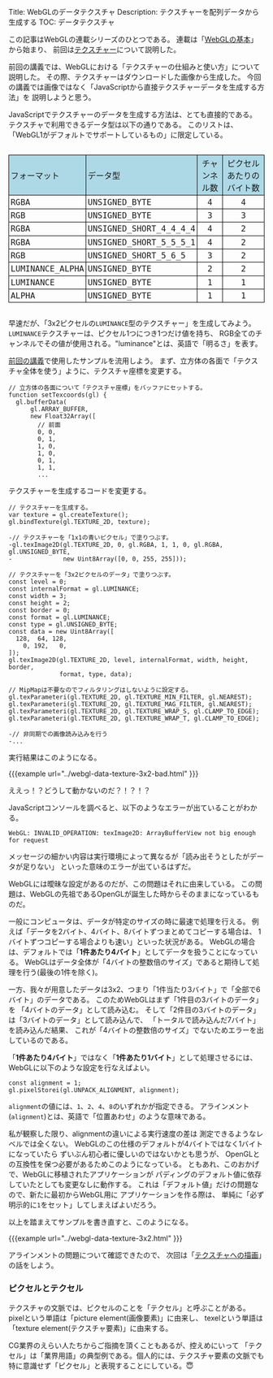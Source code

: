 Title: WebGLのデータテクスチャ
Description: テクスチャーを配列データから生成する
TOC: データテクスチャ


この記事はWebGLの連載シリーズのひとつである。
連載は「[WebGLの基本](webgl-fundamentals.html)」から始まり、
前回は[テクスチャー](webgl-3d-textures.html)について説明した。

前回の講義では、WebGLにおける「テクスチャーの仕組みと使い方」について説明した。
その際、テクスチャーはダウンロードした画像から生成した。
今回の講義では画像ではなく「JavaScriptから直接テクスチャーデータを生成する方法」を
説明しようと思う。

JavaScriptでテクスチャーのデータを生成する方法は、とても直接的である。
テクスチャで利用できるデータ型は以下の通りである。
このリストは、「WebGL1がデフォルトでサポートしているもの」に限定している。

<style>
.local-data {
  font-family: monospace;
  font-size: large;
  text-align: left;
  display: inline-block;
}
.local-data thead {
  background: lightblue;
}
.local-data td {
  border: 1px solid black;
  padding: 0.2em;
}
.local-data td:nth-child(3),
.local-data td:nth-child(4) {
  text-align: center;
}
</style>
<div class="webgl_center">
  <table class="local-data">
    <thead>
      <tr><td>フォーマット</td><td>データ型</td><td>チャンネル数</td><td>ピクセルあたりのバイト数</td></tr>
    </thead>
    <tbody>
      <tr><td>RGBA</td><td>UNSIGNED_BYTE</td><td>4</td><td>4</td></tr>
      <tr><td>RGB</td><td>UNSIGNED_BYTE</td><td>3</td><td>3</td></tr>
      <tr><td>RGBA</td><td>UNSIGNED_SHORT_4_4_4_4</td><td>4</td><td>2</td></tr>
      <tr><td>RGBA</td><td>UNSIGNED_SHORT_5_5_5_1</td><td>4</td><td>2</td></tr>
      <tr><td>RGB</td><td>UNSIGNED_SHORT_5_6_5</td><td>3</td><td>2</td></tr>
      <tr><td>LUMINANCE_ALPHA</td><td>UNSIGNED_BYTE</td><td>2</td><td>2</td></tr>
      <tr><td>LUMINANCE</td><td>UNSIGNED_BYTE</td><td>1</td><td>1</td></tr>
      <tr><td>ALPHA</td><td>UNSIGNED_BYTE</td><td>1</td><td>1</td></tr>
    </tbody>
  </table>
</div>

早速だが、「3x2ピクセルの`LUMINANCE`型のテクスチャー」を生成してみよう。
`LUMINANCE`テクスチャーは、ピクセル1つにつき1つだけ値を持ち、
RGB全てのチャンネルでその値が使用される。"luminance"とは、英語で「明るさ」を表す。

[前回の講義](webgl-3d-textures.html)で使用したサンプルを流用しよう。
まず、立方体の各面で「テクスチャ全体を使う」ように、テクスチャ座標を変更する。

```
// 立方体の各面について「テクスチャ座標」をバッファにセットする。
function setTexcoords(gl) {
  gl.bufferData(
      gl.ARRAY_BUFFER,
      new Float32Array([
        // 前面
        0, 0,
        0, 1,
        1, 0,
        1, 0,
        0, 1,
        1, 1,
        ...
```
テクスチャーを生成するコードを変更する。

```
// テクスチャーを生成する。
var texture = gl.createTexture();
gl.bindTexture(gl.TEXTURE_2D, texture);

-// テクスチャーを「1x1の青いピクセル」で塗りつぶす。
-gl.texImage2D(gl.TEXTURE_2D, 0, gl.RGBA, 1, 1, 0, gl.RGBA, gl.UNSIGNED_BYTE,
-              new Uint8Array([0, 0, 255, 255]));

// テクスチャーを「3x2ピクセルのデータ」で塗りつぶす。
const level = 0;
const internalFormat = gl.LUMINANCE;
const width = 3;
const height = 2;
const border = 0;
const format = gl.LUMINANCE;
const type = gl.UNSIGNED_BYTE;
const data = new Uint8Array([
  128,  64, 128,
    0, 192,   0,
]);
gl.texImage2D(gl.TEXTURE_2D, level, internalFormat, width, height, border,
              format, type, data);

// MipMapは不要なのでフィルタリングはしないように設定する。
gl.texParameteri(gl.TEXTURE_2D, gl.TEXTURE_MIN_FILTER, gl.NEAREST);
gl.texParameteri(gl.TEXTURE_2D, gl.TEXTURE_MAG_FILTER, gl.NEAREST);
gl.texParameteri(gl.TEXTURE_2D, gl.TEXTURE_WRAP_S, gl.CLAMP_TO_EDGE);
gl.texParameteri(gl.TEXTURE_2D, gl.TEXTURE_WRAP_T, gl.CLAMP_TO_EDGE);

-// 非同期での画像読み込みを行う
-...
```

実行結果はこのようになる。

{{{example url="../webgl-data-texture-3x2-bad.html" }}}

ええっ！？どうして動かないのだ？！？！？

JavaScriptコンソールを調べると、以下のようなエラーが出ていることがわかる。

```
WebGL: INVALID_OPERATION: texImage2D: ArrayBufferView not big enough for request
```

メッセージの細かい内容は実行環境によって異なるが「読み出そうとしたがデータが足りない」
といった意味のエラーが出ているはずだ。

WebGLには曖昧な設定があるのだが、この問題はそれに由来している。
この問題は、WebGLの先祖であるOpenGLが誕生した時からそのままになっているものだ。

一般にコンピュータは、データが特定のサイズの時に最速で処理を行える。
例えば「データを2バイト、4バイト、8バイトずつまとめてコピーする場合は、
1バイトずつコピーする場合よりも速い」といった状況がある。
WebGLの場合は、デフォルトでは「__1件あたり4バイト__」としてデータを扱うことになっている。
WebGLはデータ全体が「4バイトの整数倍のサイズ」であると期待して処理を行う(最後の1件を除く)。

一方、我々が用意したデータは3x2、つまり「1件当たり3バイト」で「全部で6バイト」のデータである。
このためWebGLはまず「1件目の3バイトのデータ」を
「4バイトのデータ」として読み込む。
そして「2件目の3バイトのデータ」は「3バイトのデータ」として読み込んで、
「トータルで読み込んだ7バイト」を読み込んだ結果、
これが「4バイトの整数倍のサイズ」でないためエラーを出しているのである。

「__1件あたり4バイト__」ではなく「__1件あたり1バイト__」として処理させるには、
WebGLに以下のような設定を行なえばよい。

    const alignment = 1;
    gl.pixelStorei(gl.UNPACK_ALIGNMENT, alignment);


`alignment`の値には、`1`、`2`、`4`、`8`のいずれかが指定できる。
アラインメント(`alignment`)とは、英語で「位置あわせ」のような意味である。

私が観察した限り、alignmentの違いによる実行速度の差は
測定できるようなレベルでは全くない。
WebGLのこの仕様のデフォルトが4バイトではなく1バイトになっていたら
ずいぶん初心者に優しいのではないかとも思うが、
OpenGLとの互換性を保つ必要があるためこのようになっている。
ともあれ、このおかげで、WebGLに移植されたアプリケーションが
パディングのデフォルト値に依存していたとしても変更なしに動作する。
これは「デフォルト値」だけの問題なので、新たに最初からWebGL用に
アプリケーションを作る際は、
単純に「必ず明示的に`1`をセット」してしまえばよいだろう。

以上を踏まえてサンプルを書き直すと、このようになる。

{{{example url="../webgl-data-texture-3x2.html" }}}

アラインメントの問題について確認できたので、
次回は「[テクスチャへの描画](webgl-render-to-texture.html)」の話をしよう。

<div class="webgl_bottombar">
<h3>ピクセルとテクセル</h3>
<p>テクスチャの文脈では、ピクセルのことを「テクセル」と呼ぶことがある。
pixelという単語は「picture element(画像要素)」に由来し、
texelという単語は「texture element(テクスチャ要素)」に由来する。
</p>
<p>CG業界のえらい人たちからご指摘を頂くこともあるが、控えめにいって
「テクセル」は「業界用語」の典型例である。個人的には、テクスチャ要素の文脈でも
特に意識せず「ピクセル」と表現することにしている。&#x1f607;
</p>
</div>
